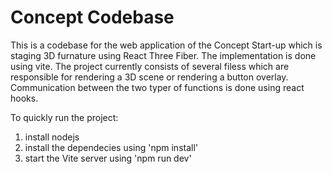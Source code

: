 # Concept Codebase

This is a codebase for the web application of the Concept Start-up which is staging 3D furnature using React Three Fiber. The implementation is done using vite. The project currently consists of several filess which are responsible for rendering a 3D scene or rendering a button overlay. Communication between the two typer of functions is done using react hooks.

To quickly run the project:

1. install nodejs
2. install the dependecies using 'npm install'
3. start the Vite server using 'npm run dev'
